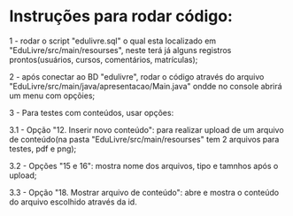 # Instruções para rodar código:

1 - rodar o script "edulivre.sql" o qual esta localizado em "EduLivre/src/main/resourses", neste terá já alguns registros prontos(usuários, cursos, comentários, matrículas);

2 - após conectar ao BD "edulivre", rodar o código através do arquivo "EduLivre/src/main/java/apresentacao/Main.java" ondde no console abrirá um menu com opçõies;

3 - Para testes com conteúdos, usar opções: 

  3.1 - Opção "12. Inserir novo conteúdo": para realizar upload de um arquivo de conteúdo(na pasta "EduLivre/src/main/resourses" tem 2 arquivos para testes, pdf e png);
  
  3.2 - Opções "15 e 16": mostra nome dos arquivos, tipo e tamnhos após o upload;
  
  3.3 - Opção "18. Mostrar arquivo de conteúdo": abre e mostra o conteúdo do arquivo escolhido através da id.
